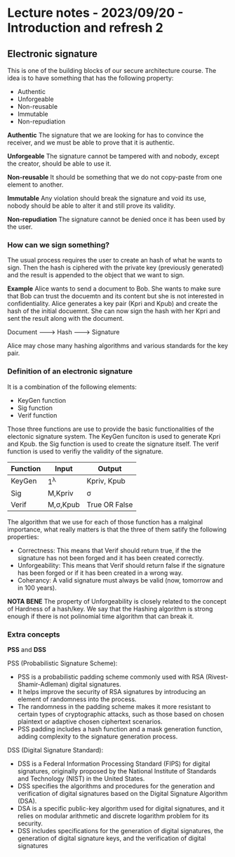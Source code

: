 # Lecture notes - 2023/09/20 - Introduction and refresh 2

## Electronic signature

This is one of the building blocks of our secure architecture course.
The idea is to have something that has the following property:
- Authentic
- Unforgeable
- Non-reusable
- Immutable
- Non-repudiation

**Authentic**
The signature that we are looking for has to convince the receiver, and we must be able to prove that it is authentic.

**Unforgeable**
The signature cannot be tampered with and nobody, except the creator, should be able to use it.

**Non-reusable**
It should be something that we do not copy-paste from one element to another.

**Immutable**
Any violation should break the signature and void its use, nobody should be able to alter it and still prove its validity.

**Non-repudiation**
The signature cannot be denied once it has been used by the user.

### How can we sign something?

The usual process requires the user to create an hash of what he wants to sign. Then the hash is ciphered with the private key (previously generated) and the result is appended to the object that we want to sign.

**Example**
Alice wants to send a document to Bob. She wants to make sure that Bob can trust the docuemtn and its content but she is not interested in confidentiality.
Alice generates a key pair (Kpri and Kpub) and create the hash of the initial docuemnt. She can now sign the hash with her Kpri and sent the result along with the document.

Document ---> Hash ---> Signature

Alice may chose many hashing algorithms and various standards for the key pair.

### Definition of an electronic signature
It is a combination of the following elements:

- KeyGen function
- Sig function
- Verif function

Those three functions are use to provide the basic functionalities of the electonic signature system. The KeyGen funciton is used to generate Kpri and Kpub. the Sig function is used to create the signature itself. The verif function is used to verifiy the validity of the signature.

| Function  | Input         | Output        |
| --------  | ------------- | ------------- |
| KeyGen    | 1<sup>λ</sup> | Kpriv, Kpub   |
| Sig       | M,Kpriv       | σ             |
| Verif     | M,σ,Kpub      | True OR False |

The algorithm that we use for each of those function has a malginal importance, what really matters is that the three of them satify the following properties:

- Correctness: This means that Verif should return true, if the the signature has not been forged and it has been created correctly.
- Unforgeability: This means that Verif should return false if the signature has been forged or if it has been created in a wrong way.
- Coherancy: A valid signature must always be valid (now, tomorrow and in 100 years).

**NOTA BENE**
The property of Unforgeability is closely related to the concept of Hardness of a hash/key. We say that the Hashing algorithm is strong enough if there is not polinomial time algorithm that can break it.

### Extra concepts

**PSS** and **DSS**

PSS (Probabilistic Signature Scheme):
- PSS is a probabilistic padding scheme commonly used with RSA (Rivest-Shamir-Adleman) digital signatures.
- It helps improve the security of RSA signatures by introducing an element of randomness into the process.
- The randomness in the padding scheme makes it more resistant to certain types of cryptographic attacks, such as those based on chosen plaintext or adaptive chosen ciphertext scenarios.
- PSS padding includes a hash function and a mask generation function, adding complexity to the signature generation process.

DSS (Digital Signature Standard):
- DSS is a Federal Information Processing Standard (FIPS) for digital signatures, originally proposed by the National Institute of Standards and Technology (NIST) in the United States.
- DSS specifies the algorithms and procedures for the generation and verification of digital signatures based on the Digital Signature Algorithm (DSA).
- DSA is a specific public-key algorithm used for digital signatures, and it relies on modular arithmetic and discrete logarithm problem for its security.
- DSS includes specifications for the generation of digital signatures, the generation of digital signature keys, and the verification of digital signatures
